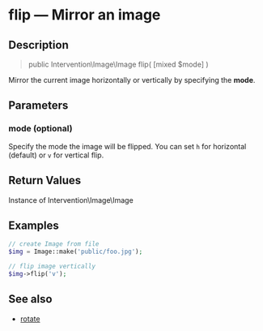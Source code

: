 # flip — Mirror an image

## Description

> public Intervention\Image\Image flip( [mixed $mode] )

Mirror the current image horizontally or vertically by specifying the **mode**.


## Parameters

### mode (optional)
Specify the mode the image will be flipped. You can set ```h``` for horizontal (default) or ```v``` for vertical flip.


## Return Values
Instance of Intervention\Image\Image

## Examples

```php
// create Image from file
$img = Image::make('public/foo.jpg');

// flip image vertically
$img->flip('v');
```

## See also

- [rotate](/api/rotate)